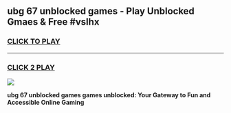 
## ubg 67 unblocked games - Play Unblocked Gmaes & Free #vslhx
<h3>
<a href="https://news.freeplayer.one?title=ubg_67_unblocked_games&ref=24F">CLICK TO PLAY</a></h3>
<hr>

<h3>
<a href="https://news.freeplayer.one?title=ubg_67_unblocked_games&ref=24F">CLICK 2 PLAY</a>
  
</h3>

<a href="https://news.freeplayer.one?title=ubg_67_unblocked_games&ref=24F/"><img src="https://clearcache.store/games.png"></a>


**ubg 67 unblocked games games unblocked: Your Gateway to Fun and Accessible Online Gaming**
